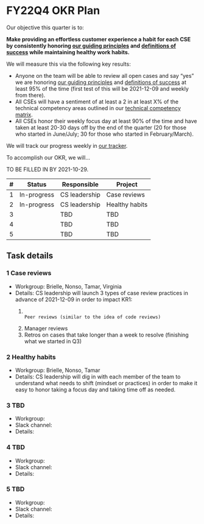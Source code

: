 # FY22Q4 OKR Plan

Our objective this quarter is to:

**Make providing an effortless customer experience a habit for each CSE by consistently honoring [our guiding principles](#guiding-principles) and [definitions of success](#we-know-that-we-are-successful-when-we) while maintaining healthy work habits.**

We will measure this via the following key results:

- Anyone on the team will be able to review all open cases and say “yes” we are honoring [our guiding principles](#guiding-principles) and [definitions of success](#we-know-that-we-are-successful-when-we) at least 95% of the time (first test of this will be 2021-12-09 and weekly from there).
- All CSEs will have a sentiment of at least a 2 in at least X% of the technical competency areas outlined in our [technical competency matrix](https://docs.google.com/spreadsheets/d/1npAo9c_yDGreh1KlUgG0qlG6nTNwW39sl4vTmAvwQu0/edit?usp=sharing).
- All CSEs honor their weekly focus day at least 90% of the time and have taken at least 20-30 days off by the end of the quarter (20 for those who started in June/July; 30 for those who started in February/March).

We will track our progress weekly in [our tracker](https://docs.google.com/spreadsheets/d/1bXOm-oj9VyQwQtIvEfTI3ZRlDV2G5mDCTPBVporbQI8/edit?usp=sharing).

To accomplish our OKR, we will…

TO BE FILLED IN BY 2021-10-29.

| #   | Status      | Responsible   | Project        |
| --- | ----------- | ------------- | -------------- |
| 1   | In-progress | CS leadership | Case reviews   |
| 2   | In-progress | CS leadership | Healthy habits |
| 3   |             | TBD           | TBD            |
| 4   |             | TBD           | TBD            |
| 5   |             | TBD           | TBD            |

## Task details

### 1 Case reviews

- Workgroup: Brielle, Nonso, Tamar, Virginia
- Details: CS leadership will launch 3 types of case review practices in advance of 2021-12-09 in order to impact KR1:
  1.                                                                                                                                                                                                                                                                                                                                                                                                                                                                                                                       Peer reviews (similar to the idea of code reviews)
  2.  Manager reviews
  3.  Retros on cases that take longer than a week to resolve (finishing what we started in Q3)

### 2 Healthy habits

- Workgroup: Brielle, Nonso, Tamar
- Details: CS leadership will dig in with each member of the team to understand what needs to shift (mindset or practices) in order to make it easy to honor taking a focus day and taking time off as needed.

### 3 TBD

- Workgroup:
- Slack channel:
- Details:

### 4 TBD

- Workgroup:
- Slack channel:
- Details:

### 5 TBD

- Workgroup:
- Slack channel:
- Details:
